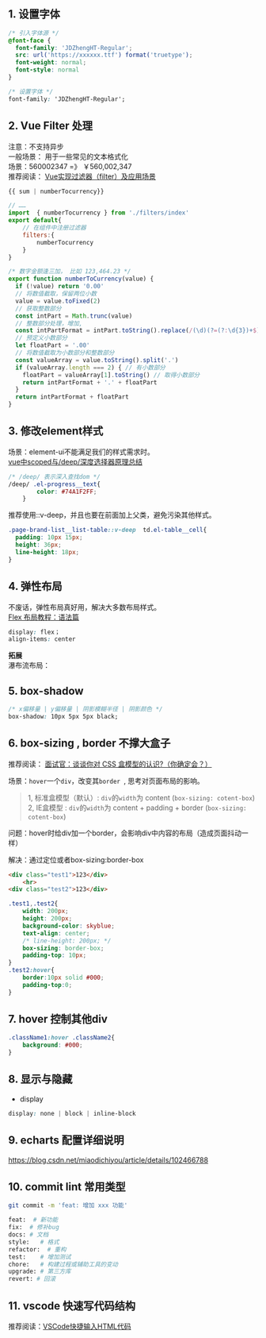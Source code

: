 ## 1. 设置字体
```css
/* 引入字体源 */
@font-face {
  font-family: 'JDZhengHT-Regular';
  src: url('https://xxxxxx.ttf') format('truetype'); 
  font-weight: normal;
  font-style: normal
}

/* 设置字体 */
font-family: 'JDZhengHT-Regular';
```

## 2. Vue Filter 处理   
注意：不支持异步      
一般场景： 用于一些常见的文本格式化      
场景：560002347 =》 ￥560,002,347     
推荐阅读： [Vue实现过滤器（filter）及应用场景](https://blog.csdn.net/ZYS10000/article/details/104119475) 
```js
{{ sum | numberTocurrency}}

// ……
import  { numberTocurrency } from './filters/index'
export default{
    // 在组件中注册过滤器
    filters:{
        numberTocurrency
    }
}
```
```js
/* 数字金额逢三加， 比如 123,464.23 */
export function numberToCurrency(value) {
  if (!value) return '0.00'
  // 将数值截取，保留两位小数
  value = value.toFixed(2)
  // 获取整数部分
  const intPart = Math.trunc(value)
  // 整数部分处理，增加,
  const intPartFormat = intPart.toString().replace(/(\d)(?=(?:\d{3})+$)/g, '$1,')
  // 预定义小数部分
  let floatPart = '.00'
  // 将数值截取为小数部分和整数部分
  const valueArray = value.toString().split('.')
  if (valueArray.length === 2) { // 有小数部分
    floatPart = valueArray[1].toString() // 取得小数部分
    return intPartFormat + '.' + floatPart
  }
  return intPartFormat + floatPart
}
```
## 3. 修改element样式    

场景：element-ui不能满足我们的样式需求时。   
[vue中scoped与/deep/深度选择器原理总结](https://blog.csdn.net/weixin_43693458/article/details/107713848)
```css
/* /deep/ 表示深入查找dom */
/deep/ .el-progress__text{
        color: #74A1F2FF;
    }
```
推荐使用::v-deep，并且也要在前面加上父类，避免污染其他样式。
```css
.page-brand-list__list-table::v-deep  td.el-table__cell{
  padding: 10px 15px;
  height: 36px;
  line-height: 18px;
}
```

## 4. 弹性布局
不废话，弹性布局真好用，解决大多数布局样式。  
[Flex 布局教程：语法篇](https://www.ruanyifeng.com/blog/2015/07/flex-grammar.html)
```css
display: flex； 
align-items: center
```
**拓展**  
瀑布流布局：


## 5. box-shadow
```css
/* x偏移量 | y偏移量 | 阴影模糊半径 | 阴影颜色 */
box-shadow: 10px 5px 5px black;
```

## 6. box-sizing ,  border 不撑大盒子  

推荐阅读： [面试官：谈谈你对 CSS 盒模型的认识?（你确定会？）](https://segmentfault.com/a/1190000015235886)

场景：```hover```一个```div```，改变其`border `, 思考对页面布局的影响。

>1, 标准盒模型（默认）: ```div```的```width```为 content    (```box-sizing: cotent-box```) 2, IE盒模型 : ```div```的```width```为 content + padding + border  (```box-sizing: cotent-box```) 

问题：hover时给div加一个border，会影响div中内容的布局（造成页面抖动一样）

解决：通过定位或者box-sizing:border-box

```html 
<div class="test1">123</div>
    <hr>
<div class="test2">123</div>
```
```css
.test1,.test2{
    width: 200px;
    height: 200px;
    background-color: skyblue;
    text-align: center;
    /* line-height: 200px; */
    box-sizing: border-box;
    padding-top: 10px;
}
.test2:hover{
    border:10px solid #000;
    padding-top:0;
}
```

## 7.  hover 控制其他div
```css
.className1:hover .className2{
    background: #000;
}
```

## 8. 显示与隐藏

- display
```css
display: none | block | inline-block
```


## 9. echarts 配置详细说明  

https://blog.csdn.net/miaodichiyou/article/details/102466788

## 10. commit lint 常用类型
```bash
git commit -m 'feat: 增加 xxx 功能'
```

```bash
feat:  # 新功能
fix:  # 修补bug
docs: # 文档
style:   # 格式
refactor:  # 重构
test:    # 增加测试
chore:   # 构建过程或辅助工具的变动
upgrade: # 第三方库
revert: # 回滚
```

## 11.  vscode 快速写代码结构   
推荐阅读：[VSCode快捷输入HTML代码](https://juejin.cn/post/6844904170202497031)
